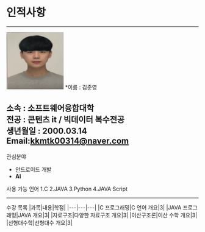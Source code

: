 # 인적사항
---
<img src=KJY.jpg height=150 width=150>
*이름 : 김준영

소속 : 소프트웨어융합대학      
전공 : 콘텐츠 it / 빅데이터 복수전공   
생년월일 : 2000.03.14    
Email:<kkmtk00314@naver.com>    
---
관심분야   
* 안드로이드 개발
* **AI**

사용 가능 언어
1.C
2.JAVA
3.Python
4.JAVA Script

---------------------
수강 목록
|과목|내용|학점|
|---|---|---|
|C 프로그래밍|C 언어 개요|3|
|JAVA 프로그래밍|JAVA 개요|3|
|자료구조|다양한 자료구조 개요|3|
|이산구조론|이산 수학 개요|3|
|선형대수학|선형대수 개요|3|
